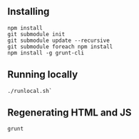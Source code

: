 ## Installing

```
npm install
git submodule init
git submodule update --recursive
git submodule foreach npm install
npm install -g grunt-cli
```

## Running locally

```
./runlocal.sh`
```

## Regenerating HTML and JS

```
grunt
```

